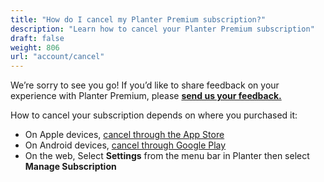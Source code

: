 ```yaml
---
title: "How do I cancel my Planter Premium subscription?"
description: "Learn how to cancel your Planter Premium subscription"
draft: false
weight: 806
url: "account/cancel"
---
```


We’re sorry to see you go! If you’d like to share feedback on your experience with Planter Premium, please [**send us your feedback.**](../../connect/contact-us/#send-feedback-contact-support)

How to cancel your subscription depends on where you purchased it:
- On Apple devices, [cancel through the App Store](https://support.apple.com/en-us/HT202039)
- On Android devices, [cancel through Google Play](https://support.google.com/googleplay/answer/7018481?co=GENIE.Platform%3DAndroid&oco=1)
- On the web, Select **Settings** from the menu bar in Planter then select **Manage Subscription**
